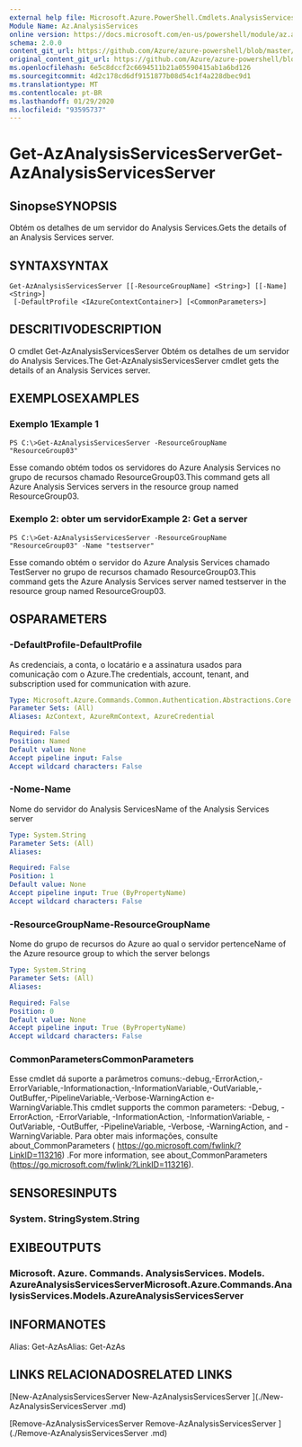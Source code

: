 ```yaml
---
external help file: Microsoft.Azure.PowerShell.Cmdlets.AnalysisServices.dll-Help.xml
Module Name: Az.AnalysisServices
online version: https://docs.microsoft.com/en-us/powershell/module/az.analysisservices/get-azanalysisservicesserver
schema: 2.0.0
content_git_url: https://github.com/Azure/azure-powershell/blob/master/src/AnalysisServices/AnalysisServices/help/Get-AzAnalysisServicesServer.md
original_content_git_url: https://github.com/Azure/azure-powershell/blob/master/src/AnalysisServices/AnalysisServices/help/Get-AzAnalysisServicesServer.md
ms.openlocfilehash: 6e5c8dccf2c6694511b21a05590415ab1a6bd126
ms.sourcegitcommit: 4d2c178cd6df9151877b08d54c1f4a228dbec9d1
ms.translationtype: MT
ms.contentlocale: pt-BR
ms.lasthandoff: 01/29/2020
ms.locfileid: "93595737"
---
```

# <span data-ttu-id="e5836-101">Get-AzAnalysisServicesServer</span><span class="sxs-lookup"><span data-stu-id="e5836-101">Get-AzAnalysisServicesServer</span></span>

## <span data-ttu-id="e5836-102">Sinopse</span><span class="sxs-lookup"><span data-stu-id="e5836-102">SYNOPSIS</span></span>
<span data-ttu-id="e5836-103">Obtém os detalhes de um servidor do Analysis Services.</span><span class="sxs-lookup"><span data-stu-id="e5836-103">Gets the details of an Analysis Services server.</span></span>

## <span data-ttu-id="e5836-104">SYNTAX</span><span class="sxs-lookup"><span data-stu-id="e5836-104">SYNTAX</span></span>

```
Get-AzAnalysisServicesServer [[-ResourceGroupName] <String>] [[-Name] <String>]
 [-DefaultProfile <IAzureContextContainer>] [<CommonParameters>]
```

## <span data-ttu-id="e5836-105">DESCRITIVO</span><span class="sxs-lookup"><span data-stu-id="e5836-105">DESCRIPTION</span></span>
<span data-ttu-id="e5836-106">O cmdlet Get-AzAnalysisServicesServer Obtém os detalhes de um servidor do Analysis Services.</span><span class="sxs-lookup"><span data-stu-id="e5836-106">The Get-AzAnalysisServicesServer cmdlet gets the details of an Analysis Services server.</span></span>

## <span data-ttu-id="e5836-107">EXEMPLOS</span><span class="sxs-lookup"><span data-stu-id="e5836-107">EXAMPLES</span></span>

### <span data-ttu-id="e5836-108">Exemplo 1</span><span class="sxs-lookup"><span data-stu-id="e5836-108">Example 1</span></span>
```
PS C:\>Get-AzAnalysisServicesServer -ResourceGroupName "ResourceGroup03"
```

<span data-ttu-id="e5836-109">Esse comando obtém todos os servidores do Azure Analysis Services no grupo de recursos chamado ResourceGroup03.</span><span class="sxs-lookup"><span data-stu-id="e5836-109">This command gets all Azure Analysis Services servers in the resource group named ResourceGroup03.</span></span>

### <span data-ttu-id="e5836-110">Exemplo 2: obter um servidor</span><span class="sxs-lookup"><span data-stu-id="e5836-110">Example 2: Get a server</span></span>
```
PS C:\>Get-AzAnalysisServicesServer -ResourceGroupName "ResourceGroup03" -Name "testserver"
```

<span data-ttu-id="e5836-111">Esse comando obtém o servidor do Azure Analysis Services chamado TestServer no grupo de recursos chamado ResourceGroup03.</span><span class="sxs-lookup"><span data-stu-id="e5836-111">This command gets the Azure Analysis Services server named testserver in the resource group named ResourceGroup03.</span></span>

## <span data-ttu-id="e5836-112">OS</span><span class="sxs-lookup"><span data-stu-id="e5836-112">PARAMETERS</span></span>

### <span data-ttu-id="e5836-113">-DefaultProfile</span><span class="sxs-lookup"><span data-stu-id="e5836-113">-DefaultProfile</span></span>
<span data-ttu-id="e5836-114">As credenciais, a conta, o locatário e a assinatura usados para comunicação com o Azure.</span><span class="sxs-lookup"><span data-stu-id="e5836-114">The credentials, account, tenant, and subscription used for communication with azure.</span></span>

```yaml
Type: Microsoft.Azure.Commands.Common.Authentication.Abstractions.Core.IAzureContextContainer
Parameter Sets: (All)
Aliases: AzContext, AzureRmContext, AzureCredential

Required: False
Position: Named
Default value: None
Accept pipeline input: False
Accept wildcard characters: False
```

### <span data-ttu-id="e5836-115">-Nome</span><span class="sxs-lookup"><span data-stu-id="e5836-115">-Name</span></span>
<span data-ttu-id="e5836-116">Nome do servidor do Analysis Services</span><span class="sxs-lookup"><span data-stu-id="e5836-116">Name of the Analysis Services server</span></span>

```yaml
Type: System.String
Parameter Sets: (All)
Aliases:

Required: False
Position: 1
Default value: None
Accept pipeline input: True (ByPropertyName)
Accept wildcard characters: False
```

### <span data-ttu-id="e5836-117">-ResourceGroupName</span><span class="sxs-lookup"><span data-stu-id="e5836-117">-ResourceGroupName</span></span>
<span data-ttu-id="e5836-118">Nome do grupo de recursos do Azure ao qual o servidor pertence</span><span class="sxs-lookup"><span data-stu-id="e5836-118">Name of the Azure resource group to which the server belongs</span></span>

```yaml
Type: System.String
Parameter Sets: (All)
Aliases:

Required: False
Position: 0
Default value: None
Accept pipeline input: True (ByPropertyName)
Accept wildcard characters: False
```

### <span data-ttu-id="e5836-119">CommonParameters</span><span class="sxs-lookup"><span data-stu-id="e5836-119">CommonParameters</span></span>
<span data-ttu-id="e5836-120">Esse cmdlet dá suporte a parâmetros comuns:-debug,-ErrorAction,-ErrorVariable,-Informationaction,-InformationVariable,-OutVariable,-OutBuffer,-PipelineVariable,-Verbose-WarningAction e-WarningVariable.</span><span class="sxs-lookup"><span data-stu-id="e5836-120">This cmdlet supports the common parameters: -Debug, -ErrorAction, -ErrorVariable, -InformationAction, -InformationVariable, -OutVariable, -OutBuffer, -PipelineVariable, -Verbose, -WarningAction, and -WarningVariable.</span></span> <span data-ttu-id="e5836-121">Para obter mais informações, consulte about_CommonParameters ( https://go.microsoft.com/fwlink/?LinkID=113216) .</span><span class="sxs-lookup"><span data-stu-id="e5836-121">For more information, see about_CommonParameters (https://go.microsoft.com/fwlink/?LinkID=113216).</span></span>

## <span data-ttu-id="e5836-122">SENSORES</span><span class="sxs-lookup"><span data-stu-id="e5836-122">INPUTS</span></span>

### <span data-ttu-id="e5836-123">System. String</span><span class="sxs-lookup"><span data-stu-id="e5836-123">System.String</span></span>

## <span data-ttu-id="e5836-124">EXIBE</span><span class="sxs-lookup"><span data-stu-id="e5836-124">OUTPUTS</span></span>

### <span data-ttu-id="e5836-125">Microsoft. Azure. Commands. AnalysisServices. Models. AzureAnalysisServicesServer</span><span class="sxs-lookup"><span data-stu-id="e5836-125">Microsoft.Azure.Commands.AnalysisServices.Models.AzureAnalysisServicesServer</span></span>

## <span data-ttu-id="e5836-126">INFORMA</span><span class="sxs-lookup"><span data-stu-id="e5836-126">NOTES</span></span>
<span data-ttu-id="e5836-127">Alias: Get-AzAs</span><span class="sxs-lookup"><span data-stu-id="e5836-127">Alias: Get-AzAs</span></span>

## <span data-ttu-id="e5836-128">LINKS RELACIONADOS</span><span class="sxs-lookup"><span data-stu-id="e5836-128">RELATED LINKS</span></span>

[<span data-ttu-id="e5836-129">New-AzAnalysisServicesServer </span><span class="sxs-lookup"><span data-stu-id="e5836-129">New-AzAnalysisServicesServer </span></span>](./New-AzAnalysisServicesServer .md)

[<span data-ttu-id="e5836-130">Remove-AzAnalysisServicesServer </span><span class="sxs-lookup"><span data-stu-id="e5836-130">Remove-AzAnalysisServicesServer </span></span>](./Remove-AzAnalysisServicesServer .md)
